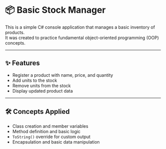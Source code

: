 # 📦 Basic Stock Manager

This is a simple C# console application that manages a basic inventory of products.  
It was created to practice fundamental object-oriented programming (OOP) concepts.

---

## ✨ Features

- Register a product with name, price, and quantity
- Add units to the stock
- Remove units from the stock
- Display updated product data

---

## 🛠️ Concepts Applied

- Class creation and member variables
- Method definition and basic logic
- `ToString()` override for custom output
- Encapsulation and basic data manipulation
